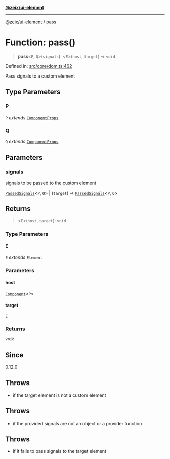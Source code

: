 [**@zeix/ui-element**](../README.md)

***

[@zeix/ui-element](../globals.md) / pass

# Function: pass()

> **pass**\<`P`, `Q`\>(`signals`): \<`E`\>(`host`, `target`) => `void`

Defined in: [src/core/dom.ts:462](https://github.com/zeixcom/ui-element/blob/a6fb4a88fd37bb5ca41823947687e8a37d5f2e08/src/core/dom.ts#L462)

Pass signals to a custom element

## Type Parameters

### P

`P` *extends* [`ComponentProps`](../type-aliases/ComponentProps.md)

### Q

`Q` *extends* [`ComponentProps`](../type-aliases/ComponentProps.md)

## Parameters

### signals

signals to be passed to the custom element

[`PassedSignals`](../type-aliases/PassedSignals.md)\<`P`, `Q`\> | (`target`) => [`PassedSignals`](../type-aliases/PassedSignals.md)\<`P`, `Q`\>

## Returns

> \<`E`\>(`host`, `target`): `void`

### Type Parameters

#### E

`E` *extends* `Element`

### Parameters

#### host

[`Component`](../type-aliases/Component.md)\<`P`\>

#### target

`E`

### Returns

`void`

## Since

0.12.0

## Throws

- if the target element is not a custom element

## Throws

- if the provided signals are not an object or a provider function

## Throws

- if it fails to pass signals to the target element
